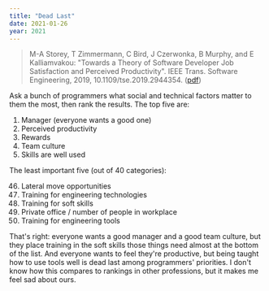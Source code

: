 ```yaml
---
title: "Dead Last"
date: 2021-01-26
year: 2021
---
```


> M-A Storey, T Zimmermann, C Bird, J Czerwonka, B Murphy, and E Kalliamvakou:
> "Towards a Theory of Software Developer Job Satisfaction and Perceived Productivity".
> IEEE Trans. Software Engineering, 2019, 10.1109/tse.2019.2944354.
> ([pdf](https://www.microsoft.com/en-us/research/uploads/prod/2019/12/storey-tse-2019.pdf))

Ask a bunch of programmers what social and technical factors matter to them the most,
then rank the results.
The top five are:

<ol start="1">
  <li>Manager (everyone wants a good one)</li>
  <li>Perceived productivity</li>
  <li>Rewards</li>
  <li>Team culture</li>
  <li>Skills are well used</li>
</ol>

The least important five (out of 40 categories):

<ol start="46">
  <li>Lateral move opportunities</li>
  <li>Training for engineering technologies</li>
  <li>Training for soft skills</li>
  <li>Private office / number of people in workplace</li>
  <li>Training for engineering tools</li>
</ol>

That's right:
everyone wants a good manager and a good team culture,
but they place training in the soft skills those things need almost at the bottom of the list.
And everyone wants to feel they're productive,
but being taught how to use tools well is dead last among programmers' priorities.
I don't know how this compares to rankings in other professions,
but it makes me feel sad about ours.
